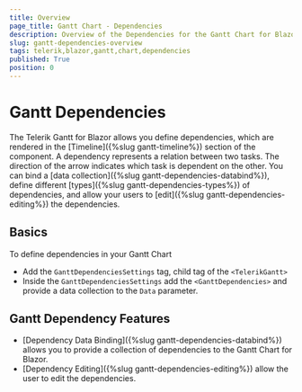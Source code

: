 ```yaml
---
title: Overview
page_title: Gantt Chart - Dependencies
description: Overview of the Dependencies for the Gantt Chart for Blazor.
slug: gantt-dependencies-overview
tags: telerik,blazor,gantt,chart,dependencies
published: True
position: 0
---
```


# Gantt Dependencies

The Telerik Gantt for Blazor allows you define dependencies, which are rendered in the [Timeline]({%slug gantt-timeline%}) section of the component. A dependency represents a relation between two tasks. The direction of the arrow indicates which task is dependent on the other. You can bind a [data collection]({%slug gantt-dependencies-databind%}), define different [types]({%slug gantt-dependencies-types%}) of dependencies, and allow your users to [edit]({%slug gantt-dependencies-editing%}) the dependencies.

## Basics

To define dependencies in your Gantt Chart

* Add the `GanttDependenciesSettings` tag, child tag of the `<TelerikGantt>`
* Inside the `GanttDependenciesSettings` add the `<GanttDependencies>` and provide a data collection to the `Data` parameter. 

## Gantt Dependency Features

* [Dependency Data Binding]({%slug gantt-dependencies-databind%}) allows you to provide a collection of dependencies to the Gantt Chart for Blazor.
* [Dependency Editing]({%slug gantt-dependencies-editing%}) allow the user to edit the dependencies.
